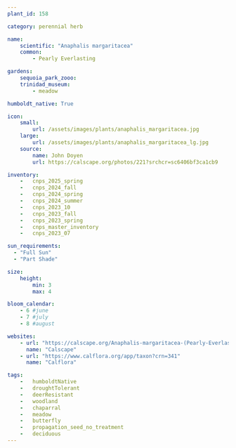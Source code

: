 ```yaml
---
plant_id: 158 

category: perennial herb

name: 
    scientific: "Anaphalis margaritacea" 
    common: 
        - Pearly Everlasting 

gardens:
    sequoia_park_zooo:
    trinidad_museum:
        - meadow

humboldt_native: True

icon: 
    small: 
        url: /assets/images/plants/anaphalis_margaritacea.jpg 
    large: 
        url: /assets/images/plants/anaphalis_margaritacea_lg.jpg 
    source: 
        name: John Doyen 
        url: https://calscape.org/photos/221?srchcr=sc6406bf3ca1cb9 

inventory: 
    -   cnps_2025_spring
    -   cnps_2024_fall
    -   cnps_2024_spring
    -   cnps_2024_summer
    -   cnps_2023_10
    -   cnps_2023_fall
    -   cnps_2023_spring
    -   cnps_master_inventory
    -   cnps_2023_07 

sun_requirements:
  - "Full Sun"
  - "Part Shade"

size:
    height: 
        min: 3
        max: 4

bloom_calendar: 
    - 6 #june
    - 7 #july
    - 8 #august

websites:
    - url: "https://calscape.org/Anaphalis-margaritacea-(Pearly-Everlasting)"
      name: "Calscape"
    - url: "https://www.calflora.org/app/taxon?crn=341"
      name: "Calflora"

tags:  
    -   humboldtNative
    -   droughtTolerant
    -   deerResistant
    -   woodland
    -   chaparral
    -   meadow
    -   butterfly
    -   propagation_seed_no_treatment
    -   deciduous
---
```

